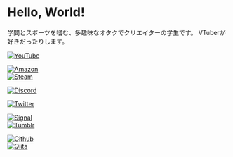 # Hello, World!

学問とスポーツを嗜む、多趣味なオタクでクリエイターの学生です。
VTuberが好きだったりします。

<!---- ![](https://img.shields.io/badge/<>-<>-<color>.svg?logo=<logo>&logoColor=FFFFFF&style=for-the-badge) ---->
<!---- [![](https://img.shields.io/badge/<>-<>-<color>.svg?logo=<logo>&logoColor=FFFFFF&style=for-the-badge)]() ---->
<!---- https://simpleicons.org ---->
[![YouTube](https://img.shields.io/badge/桜海-Youtube-FF0000.svg?logo=youtube&logoColor=FFFFFF&style=for-the-badge)](https://www.youtube.com/channel/UC0z_psh9zt-Q2DJcMhtUD3A)<br>
<!--![Gmail](https://img.shields.io/badge/oumi0804＠gmail.com-Gmail-D14836.svg?logo=gmail&logoColor=FFFFFF&style=for-the-badge)<br>>-->
[![Amazon](https://img.shields.io/badge/Wishlist-Amazon-FF9900.svg?logo=amazon&logoColor=FFFFFF&style=for-the-badge)]()<br>
[![Steam](https://img.shields.io/badge/桜海/oumi0804-Steam-000000.svg?logo=steam&logoColor=FFFFFF&style=for-the-badge)](https://steamcommunity.com/id/oumi0804/)<br>
<!--[![Wikipedia](https://img.shields.io/badge/-Wikipedia-000000.svg?logo=wikipedia&logoColor=FFFFFF&style=for-the-badge)]()<br>>-->

[![Discord](https://img.shields.io/badge/🌸桜海（おうみ）＃5030-Discord-7289DA.svg?logo=discord&logoColor=FFFFFF&style=for-the-badge)]()<br>
<!--[![Slack](https://img.shields.io/badge/-Slack-4A154B.svg?logo=slack&logoColor=FFFFFF&style=for-the-badge)]()<br>-->
[![Twitter](https://img.shields.io/badge/@oumi0804-Twitter-1DA1F2.svg?logo=twitter&logoColor=FFFFFF&style=for-the-badge)](https://twitter.com/oumi0804)<br>
<!--[![Instagram](https://img.shields.io/badge/-Instagram-E4405F.svg?logo=instagram&logoColor=FFFFFF&style=for-the-badge)]()<br>>-->
<!--[![Mastodon](https://img.shields.io/badge/-Mastodon-3088D4.svg?logo=mastodon&logoColor=FFFFFF&style=for-the-badge)]()<br>-->
[![Signal](https://img.shields.io/badge/-Signal-2592E9.svg?logo=signal&logoColor=FFFFFF&style=for-the-badge)]()<br>
[![Tumblr](https://img.shields.io/badge/-Tumblr-36465D.svg?logo=tumblr&logoColor=FFFFFF&style=for-the-badge)]()<br>

<!--[![](https://img.shields.io/badge/-Gravatar-1E8CBE.svg?logo=gravatar&logoColor=FFFFFF&style=for-the-badge)]()<br>-->
[![Github](https://img.shields.io/badge/oumi0804-Github-181717.svg?logo=github&logoColor=FFFFFF&style=for-the-badge)](https://github.com/oumi0804)<br>
[![Qiita](https://img.shields.io/badge/@oumi0804-Qiita-55C500.svg?logo=qiita&logoColor=FFFFFF&style=for-the-badge)](https://qiita.com/oumi0804)<br>
<!--[![](https://img.shields.io/badge/-Patreon-F96854.svg?logo=patreon&logoColor=FFFFFF&style=for-the-badge)]()<br>>-->

